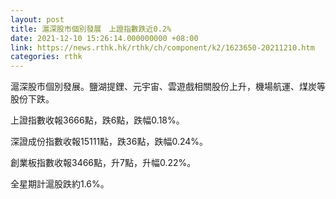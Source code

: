 ```yaml
---
layout: post
title: 滬深股市個別發展　上證指數跌近0.2%
date: 2021-12-10 15:26:14.000000000 +08:00
link: https://news.rthk.hk/rthk/ch/component/k2/1623650-20211210.htm
categories: rthk
---
```


滬深股市個別發展。鹽湖提鋰、元宇宙、雲遊戲相關股份上升，機場航運、煤炭等股份下跌。

上證指數收報3666點，跌6點，跌幅0.18%。

深證成份指數收報15111點，跌36點，跌幅0.24%。

創業板指數收報3466點，升7點，升幅0.22%。

全星期計滬股跌約1.6%。
